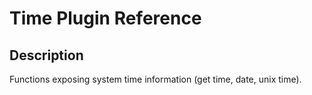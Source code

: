 # Time Plugin Reference

## Description

Functions exposing system time information (get time, date, unix time).
